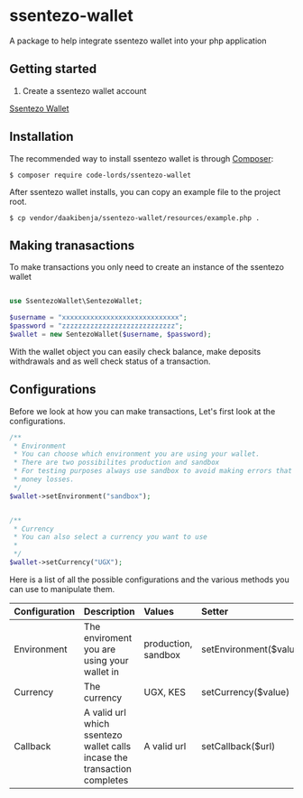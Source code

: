 # ssentezo-wallet

A package to help integrate ssentezo wallet into your php application

## Getting started

1. Create a ssentezo wallet account

[Ssentezo Wallet](https://wallet.ssentezo.com/)

## Installation

The recommended way to install ssentezo wallet is through [Composer](http://getcomposer.org):

```
$ composer require code-lords/ssentezo-wallet
```

After ssentezo wallet installs, you can copy an example file to the project root.

```
$ cp vendor/daakibenja/ssentezo-wallet/resources/example.php .
```

## Making tranasactions

To make transactions you only need to create an instance of the ssentezo wallet

```php

use SsentezoWallet\SentezoWallet;

$username = "xxxxxxxxxxxxxxxxxxxxxxxxxxxxx";
$password = "zzzzzzzzzzzzzzzzzzzzzzzzzzzz";
$wallet = new SentezoWallet($username, $password);

```

With the wallet object you can easily check balance, make deposits withdrawals and as well check status of a transaction.

## Configurations

Before we look at how you can make transactions, Let's first look at the configurations.

```php
/**
 * Environment
 * You can choose which environment you are using your wallet.
 * There are two possibilites production and sandbox
 * For testing purposes always use sandbox to avoid making errors that may result int real
 * money losses.
 */
$wallet->setEnvironment("sandbox");


/**
 * Currency
 * You can also select a currency you want to use
 *
 */
$wallet->setCurrency("UGX");

```

Here is a list of all the possible configurations and the various methods you can use to manipulate them.

| Configuration | Description                                                              | Values              | Setter                 | Getter           |
| :------------ | :----------------------------------------------------------------------- | :------------------ | :--------------------- | :--------------- |
| Environment   | The enviroment you are using your wallet in                              | production, sandbox | setEnvironment($value) | getEnvironment() |
| Currency      | The currency                                                             | UGX, KES            | setCurrency($value)    | getCurrency()    |
| Callback      | A valid url which ssentezo wallet calls incase the transaction completes | A valid url         | setCallback($url)      | getCallback()    |
